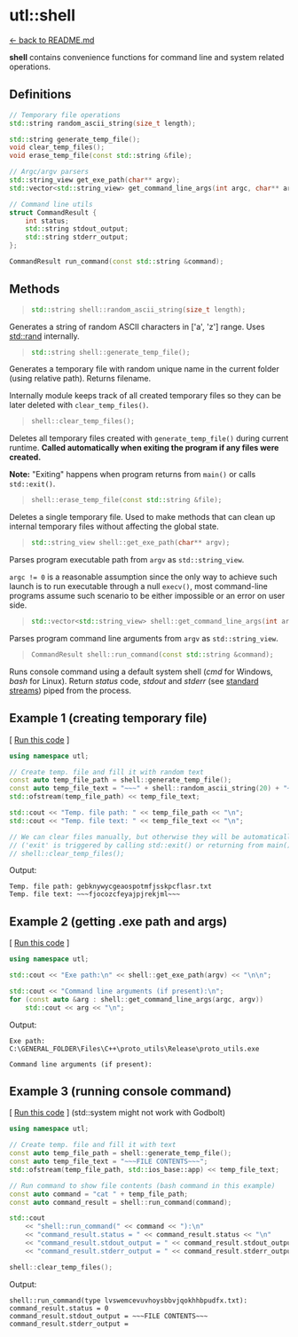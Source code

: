 # utl::shell

[<- back to README.md](https://github.com/DmitriBogdanov/prototyping_utils/tree/master)

**shell** contains convenience functions for command line and system related operations.

## Definitions

```cpp
// Temporary file operations
std::string random_ascii_string(size_t length);

std::string generate_temp_file();
void clear_temp_files();
void erase_temp_file(const std::string &file);

// Argc/argv parsers
std::string_view get_exe_path(char** argv);
std::vector<std::string_view> get_command_line_args(int argc, char** argv);

// Command line utils
struct CommandResult {
    int status;
    std::string stdout_output;
    std::string stderr_output;
};

CommandResult run_command(const std::string &command);
```

## Methods

> ```cpp
> std::string shell::random_ascii_string(size_t length);
> ```

Generates a string of random ASCII characters in ['a', 'z'] range. Uses [std::rand](https://en.cppreference.com/w/cpp/numeric/random/rand) internally.

> ```cpp
> std::string shell::generate_temp_file();
> ```

Generates a temporary file with random unique name in the current folder (using relative path). Returns filename.

Internally module keeps track of all created temporary files so they can be later deleted with `clear_temp_files()`.

> ```cpp
> shell::clear_temp_files();
> ```

Deletes all temporary files created with `generate_temp_file()` during current runtime. **Called automatically when exiting the program if any files were created.**

**Note:** "Exiting" happens when program returns from `main()` or calls `std::exit()`.

> ```cpp
> shell::erase_temp_file(const std::string &file);
> ```

Deletes a single temporary file. Used to make methods that can clean up internal temporary files without affecting the global state.

> ```cpp
> std::string_view shell::get_exe_path(char** argv);
> ```

Parses program executable path from `argv` as `std::string_view`.

`argc != 0` is a reasonable assumption since the only way to achieve such launch is to run executable through a null `execv()`, most command-line programs assume such scenario to be either impossible or an error on user side.

> ```cpp
> std::vector<std::string_view> shell::get_command_line_args(int argc, char** argv);
> ```

Parses program command line arguments from `argv` as `std::string_view`.

> ```cpp
> CommandResult shell::run_command(const std::string &command);
> ```

Runs console command using a default system shell (*cmd* for Windows, *bash* for Linux). Return *status* code, *stdout* and *stderr* (see [standard streams](https://en.wikipedia.org/wiki/Standard_streams)) piped from the process.

## Example 1 (creating temporary file)

[ [Run this code](https://godbolt.org/#g:!((g:!((g:!((h:codeEditor,i:(filename:'1',fontScale:14,fontUsePx:'0',j:1,lang:c%2B%2B,selection:(endColumn:14,endLineNumber:16,positionColumn:14,positionLineNumber:16,selectionStartColumn:14,selectionStartLineNumber:16,startColumn:14,startLineNumber:16),source:'%23include+%3Chttps://raw.githubusercontent.com/DmitriBogdanov/prototyping_utils/master/source/proto_utils.hpp%3E%0A%0Aint+main()+%7B%0A++++using+namespace+utl%3B%0A%0A++++//+Create+temp.+file+and+fill+it+with+random+text%0A++++const+auto+temp_file_path+%3D+shell::generate_temp_file()%3B%0A++++const+auto+temp_file_text+%3D+%22~~~%22+%2B+shell::random_ascii_string(20)+%2B+%22~~~%22%3B%0A++++std::ofstream(temp_file_path)+%3C%3C+temp_file_text%3B%0A%0A++++std::cout+%3C%3C+%22Temp.+file+path:+%22+%3C%3C+temp_file_path+%3C%3C+%22%5Cn%22%3B%0A++++std::cout+%3C%3C+%22Temp.+file+text:+%22+%3C%3C+temp_file_text+%3C%3C+%22%5Cn%22%3B%0A%0A++++shell::clear_temp_files()%3B%0A%0A++++return+0%3B%0A%7D%0A'),l:'5',n:'0',o:'C%2B%2B+source+%231',t:'0')),k:71.71783148269105,l:'4',n:'0',o:'',s:0,t:'0'),(g:!((g:!((h:compiler,i:(compiler:clang1600,filters:(b:'0',binary:'1',binaryObject:'1',commentOnly:'0',debugCalls:'1',demangle:'0',directives:'0',execute:'0',intel:'0',libraryCode:'0',trim:'1'),flagsViewOpen:'1',fontScale:14,fontUsePx:'0',j:1,lang:c%2B%2B,libs:!(),options:'-std%3Dc%2B%2B17+-O2',overrides:!(),selection:(endColumn:1,endLineNumber:1,positionColumn:1,positionLineNumber:1,selectionStartColumn:1,selectionStartLineNumber:1,startColumn:1,startLineNumber:1),source:1),l:'5',n:'0',o:'+x86-64+clang+16.0.0+(Editor+%231)',t:'0')),header:(),l:'4',m:50,n:'0',o:'',s:0,t:'0'),(g:!((h:output,i:(compilerName:'x86-64+clang+16.0.0',editorid:1,fontScale:14,fontUsePx:'0',j:1,wrap:'1'),l:'5',n:'0',o:'Output+of+x86-64+clang+16.0.0+(Compiler+%231)',t:'0')),k:46.69421860597116,l:'4',m:50,n:'0',o:'',s:0,t:'0')),k:28.282168517308946,l:'3',n:'0',o:'',t:'0')),l:'2',n:'0',o:'',t:'0')),version:4) ]
```cpp
using namespace utl;

// Create temp. file and fill it with random text
const auto temp_file_path = shell::generate_temp_file();
const auto temp_file_text = "~~~" + shell::random_ascii_string(20) + "~~~";
std::ofstream(temp_file_path) << temp_file_text;

std::cout << "Temp. file path: " << temp_file_path << "\n";
std::cout << "Temp. file text: " << temp_file_text << "\n";

// We can clear files manually, but otherwise they will be automatically cleared upon exit
// ('exit' is triggered by calling std::exit() or returning from main())
// shell::clear_temp_files();
```

Output:
```
Temp. file path: gebknywycgeaospotmfjsskpcflasr.txt
Temp. file text: ~~~fjocozcfeyajpjrekjml~~~
```

## Example 2 (getting .exe path and args)

[ [Run this code](https://godbolt.org/#g:!((g:!((g:!((h:codeEditor,i:(filename:'1',fontScale:14,fontUsePx:'0',j:1,lang:c%2B%2B,selection:(endColumn:14,endLineNumber:12,positionColumn:14,positionLineNumber:12,selectionStartColumn:14,selectionStartLineNumber:12,startColumn:14,startLineNumber:12),source:'%23include+%3Chttps://raw.githubusercontent.com/DmitriBogdanov/prototyping_utils/master/source/proto_utils.hpp%3E%0A%0Aint+main(int+argc,+char+**argv)+%7B%0A++++using+namespace+utl%3B%0A%0A++++std::cout+%3C%3C+%22Exe+path:%5Cn%22+%3C%3C+shell::get_exe_path(argv)+%3C%3C+%22%5Cn%5Cn%22%3B%0A%0A++++std::cout+%3C%3C+%22Command+line+arguments+(if+present):%5Cn%22%3B%0A++++for+(const+auto+%26arg+:+shell::get_command_line_args(argc,+argv))%0A++++++++std::cout+%3C%3C+arg+%3C%3C+%22%5Cn%22%3B%0A%0A++++return+0%3B%0A%7D%0A'),l:'5',n:'0',o:'C%2B%2B+source+%231',t:'0')),k:71.71783148269105,l:'4',n:'0',o:'',s:0,t:'0'),(g:!((g:!((h:compiler,i:(compiler:clang1600,filters:(b:'0',binary:'1',binaryObject:'1',commentOnly:'0',debugCalls:'1',demangle:'0',directives:'0',execute:'0',intel:'0',libraryCode:'0',trim:'1'),flagsViewOpen:'1',fontScale:14,fontUsePx:'0',j:1,lang:c%2B%2B,libs:!(),options:'-std%3Dc%2B%2B17+-O2',overrides:!(),selection:(endColumn:1,endLineNumber:1,positionColumn:1,positionLineNumber:1,selectionStartColumn:1,selectionStartLineNumber:1,startColumn:1,startLineNumber:1),source:1),l:'5',n:'0',o:'+x86-64+clang+16.0.0+(Editor+%231)',t:'0')),header:(),l:'4',m:50,n:'0',o:'',s:0,t:'0'),(g:!((h:output,i:(compilerName:'x86-64+clang+16.0.0',editorid:1,fontScale:14,fontUsePx:'0',j:1,wrap:'1'),l:'5',n:'0',o:'Output+of+x86-64+clang+16.0.0+(Compiler+%231)',t:'0')),k:46.69421860597116,l:'4',m:50,n:'0',o:'',s:0,t:'0')),k:28.282168517308946,l:'3',n:'0',o:'',t:'0')),l:'2',n:'0',o:'',t:'0')),version:4) ]
```cpp
using namespace utl;

std::cout << "Exe path:\n" << shell::get_exe_path(argv) << "\n\n";

std::cout << "Command line arguments (if present):\n";
for (const auto &arg : shell::get_command_line_args(argc, argv))
    std::cout << arg << "\n";
```

Output:
```
Exe path:
C:\GENERAL_FOLDER\Files\C++\proto_utils\Release\proto_utils.exe

Command line arguments (if present):

```

## Example 3 (running console command)

[ [Run this code](https://godbolt.org/#g:!((g:!((g:!((h:codeEditor,i:(filename:'1',fontScale:14,fontUsePx:'0',j:1,lang:c%2B%2B,selection:(endColumn:50,endLineNumber:12,positionColumn:50,positionLineNumber:12,selectionStartColumn:50,selectionStartLineNumber:12,startColumn:50,startLineNumber:12),source:'%23include+%3Chttps://raw.githubusercontent.com/DmitriBogdanov/prototyping_utils/master/source/proto_utils.hpp%3E%0A%0Aint+main(int+argc,+char+**argv)+%7B%0A++++using+namespace+utl%3B%0A%0A++++//+Create+temp.+file+and+fill+it+with+text%0A++++const+auto+temp_file_path+%3D+shell::generate_temp_file()%3B%0A++++const+auto+temp_file_text+%3D+%22~~~FILE+CONTENTS~~~%22%3B%0A++++std::ofstream(temp_file_path,+std::ios_base::app)+%3C%3C+temp_file_text%3B%0A%0A++++//+Run+command+to+show+file+contents+(does+not+work+in+godbolt)%0A++++const+auto+command+%3D+%22cat+%22+%2B+temp_file_path%3B%0A++++const+auto+command_result+%3D+shell::run_command(command)%3B%0A%0A++++std::cout%0A++++++++%3C%3C+%22shell::run_command(%22+%3C%3C+command+%3C%3C+%22):%5Cn%22%0A++++++++%3C%3C+%22command_result.status+%3D+%22+%3C%3C+command_result.status+%3C%3C+%22%5Cn%22%0A++++++++%3C%3C+%22command_result.stdout_output+%3D+%22+%3C%3C+command_result.stdout_output+%3C%3C+%22%5Cn%22%0A++++++++%3C%3C+%22command_result.stderr_output+%3D+%22+%3C%3C+command_result.stderr_output+%3C%3C+%22%5Cn%22%3B%0A%0A++++shell::clear_temp_files()%3B%0A%0A++++return+0%3B%0A%7D%0A'),l:'5',n:'1',o:'C%2B%2B+source+%231',t:'0')),k:71.71783148269105,l:'4',n:'0',o:'',s:0,t:'0'),(g:!((g:!((h:compiler,i:(compiler:clang1600,filters:(b:'0',binary:'1',binaryObject:'1',commentOnly:'0',debugCalls:'1',demangle:'0',directives:'0',execute:'0',intel:'0',libraryCode:'0',trim:'1',verboseDemangling:'0'),flagsViewOpen:'1',fontScale:14,fontUsePx:'0',j:1,lang:c%2B%2B,libs:!(),options:'-std%3Dc%2B%2B17+-O2',overrides:!(),selection:(endColumn:1,endLineNumber:1,positionColumn:1,positionLineNumber:1,selectionStartColumn:1,selectionStartLineNumber:1,startColumn:1,startLineNumber:1),source:1),l:'5',n:'0',o:'+x86-64+clang+16.0.0+(Editor+%231)',t:'0')),header:(),l:'4',m:50,n:'0',o:'',s:0,t:'0'),(g:!((h:output,i:(compilerName:'x86-64+clang+16.0.0',editorid:1,fontScale:14,fontUsePx:'0',j:1,wrap:'1'),l:'5',n:'0',o:'Output+of+x86-64+clang+16.0.0+(Compiler+%231)',t:'0')),k:46.69421860597116,l:'4',m:50,n:'0',o:'',s:0,t:'0')),k:28.282168517308946,l:'3',n:'0',o:'',t:'0')),l:'2',n:'0',o:'',t:'0')),version:4) ] (std::system might not work with Godbolt)
```cpp
using namespace utl;

// Create temp. file and fill it with text
const auto temp_file_path = shell::generate_temp_file();
const auto temp_file_text = "~~~FILE CONTENTS~~~";
std::ofstream(temp_file_path, std::ios_base::app) << temp_file_text;

// Run command to show file contents (bash command in this example)
const auto command = "cat " + temp_file_path;
const auto command_result = shell::run_command(command);

std::cout
    << "shell::run_command(" << command << "):\n"
    << "command_result.status = " << command_result.status << "\n"
    << "command_result.stdout_output = " << command_result.stdout_output << "\n"
    << "command_result.stderr_output = " << command_result.stderr_output << "\n";

shell::clear_temp_files();
```

Output:
```
shell::run_command(type lvswemcevuvhoysbbvjqokhhbpudfx.txt):
command_result.status = 0
command_result.stdout_output = ~~~FILE CONTENTS~~~
command_result.stderr_output =
```
